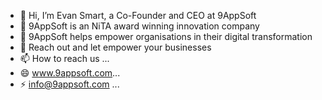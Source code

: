 - 👋 Hi, I’m Evan Smart, a Co-Founder and CEO at 9AppSoft
- 👀 9AppSoft is an NiTA award winning innovation company
- 🌱 9AppSoft helps empower organisations in their digital transformation
- 💞️ Reach out and let empower your businesses
- 📫 How to reach us ...
- 😄 www.9appsoft.com...
- ⚡ info@9appsoft.com ...

<!---
Evan Smart of 9AppSoft/EvanSmart-9AppSoft is a ✨ special ✨ repository because its `README.md` (this file) appears on your GitHub profile.
You can click the Preview link to take a look at your changes.
--->
